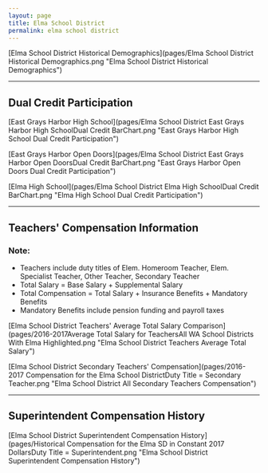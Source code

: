 ```yaml
---
layout: page
title: Elma School District
permalink: elma school district
---
```



[Elma School District Historical Demographics](pages/Elma School District Historical Demographics.png "Elma School District Historical Demographics")

___

## Dual Credit Participation

[East Grays Harbor High School](pages/Elma School District East Grays Harbor High SchoolDual Credit BarChart.png "East Grays Harbor High School Dual Credit Participation")

[East Grays Harbor Open Doors](pages/Elma School District East Grays Harbor Open DoorsDual Credit BarChart.png "East Grays Harbor Open Doors Dual Credit Participation")

[Elma High School](pages/Elma School District Elma High SchoolDual Credit BarChart.png "Elma High School Dual Credit Participation")


___

## Teachers' Compensation Information
### Note:
- Teachers include duty titles of Elem. Homeroom Teacher, Elem. Specialist Teacher, Other Teacher, Secondary Teacher
- Total Salary = Base Salary + Supplemental Salary
- Total Compensation = Total Salary + Insurance Benefits + Mandatory Benefits
- Mandatory Benefits include pension funding and payroll taxes

[Elma School District Teachers' Average Total Salary Comparison](pages/2016-2017Average Total Salary for TeachersAll WA School Districts With Elma Highlighted.png "Elma School District Teachers Average Total Salary")

[Elma School District Secondary Teachers' Compensation](pages/2016-2017 Compensation for the Elma School DistrictDuty Title = Secondary Teacher.png "Elma School District All Secondary Teachers Compensation")


___

## Superintendent Compensation History

[Elma School District Superintendent Compensation History](pages/Historical Compensation for the Elma SD in Constant 2017 DollarsDuty Title = Superintendent.png "Elma School District Superintendent Compensation History")

